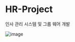 # HR-Project
인사 관리 시스템 및 그룹 웨어 개발

![image](https://github.com/pockta11/HR-Project/assets/141313695/0389993c-2eaa-4dd2-8e09-94a685261393)

